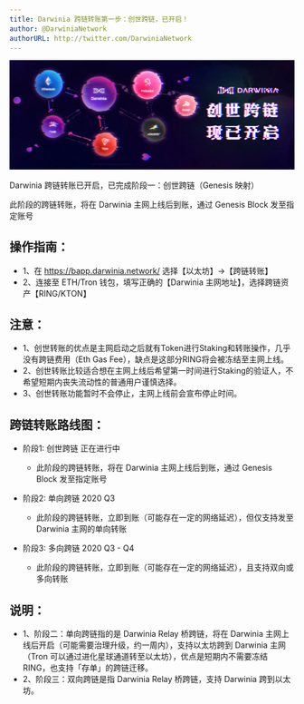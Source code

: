```yaml
---
title: Darwinia 跨链转账第一步：创世跨链，已开启！
author: @DarwiniaNetwork
authorURL: http://twitter.com/DarwiniaNetwork
---
```


![](assets/2020-07-20-darwinia-mainnet-genesis.png)

Darwinia 跨链转账已开启，已完成阶段一：创世跨链（Genesis 映射）

<!--truncate-->

此阶段的跨链转账，将在 Darwinia 主网上线后到账，通过 Genesis Block 发至指定账号

## 操作指南：

- 1、在 https://bapp.darwinia.network/ 选择【以太坊】->【跨链转账】
- 2、连接至 ETH/Tron 钱包，填写正确的【Darwinia 主网地址】，选择跨链资产【RING/KTON】

## 注意：

- 1、创世转账的优点是主网启动之后就有Token进行Staking和转账操作，几乎没有跨链费用（Eth Gas Fee），缺点是这部分RING将会被冻结至主网上线。
- 2、创世转账比较适合想在主网上线后希望第一时间进行Staking的验证人，不希望短期内丧失流动性的普通用户谨慎选择。
- 3、创世转账功能暂时不会停止，主网上线前会宣布停止时间。

## 跨链转账路线图：

- 阶段1: 创世跨链 正在进行中
  - 此阶段的跨链转账，将在 Darwinia 主网上线后到账，通过 Genesis Block 发至指定账号

- 阶段2: 单向跨链 2020 Q3
  - 此阶段的跨链转账，立即到账（可能存在一定的网络延迟），但仅支持发至Darwinia 主网的单向转账

- 阶段3: 多向跨链 2020 Q3 - Q4
  - 此阶段的跨链转账，立即到账（可能存在一定的网络延迟），且支持双向或多向转账

## 说明：

- 1、阶段二：单向跨链指的是 Darwinia Relay 桥跨链，将在 Darwinia 主网上线后开启（可能需要治理升级，约一周内），支持以太坊跨到 Darwinia 主网（Tron 可以通过进化星球通道转至以太坊），优点是短期内不需要冻结 RING，也支持「存单」的跨链迁移。
- 2、阶段三：双向跨链是指 Darwinia Relay 桥跨链，支持 Darwinia 跨到以太坊。
